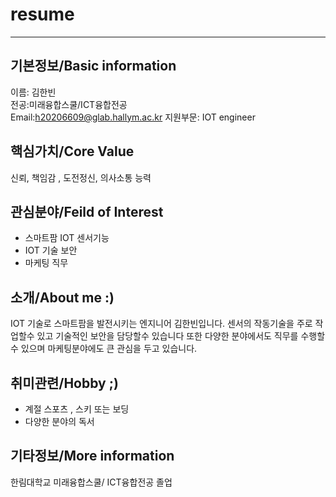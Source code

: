 # resume
---


기본정보/Basic information
---

이름: 김한빈   
전공:미래융합스쿨/ICT융합전공   
Email:h20206609@glab.hallym.ac.kr
지원부문: IOT engineer   

핵심가치/Core Value
---
신뢰, 책임감 , 도전정신, 의사소통 능력   

관심분야/Feild of Interest
---
* 스마트팜 IOT 센서기능
* IOT 기술 보안
* 마케팅 직무   


소개/About me :)
---
IOT 기술로 스마트팜을 발전시키는 엔지니어 김한빈입니다.
센서의 작동기술을 주로 작업할수 있고 기술적인 보안을 담당할수 있습니다
또한 다양한 분야에서도 직무를 수행할수 있으며 마케팅분야에도 큰 관심을 두고 있습니다.   

취미관련/Hobby ;)
---
* 계절 스포츠 , 스키 또는 보딩
* 다양한 분야의 독서   


기타정보/More information
---

한림대학교 미래융합스쿨/ ICT융합전공 졸업
